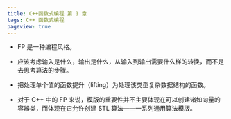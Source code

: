 ```yaml
---
title: C++函数式编程 第 1 章
tags: C++ 函数式编程
pageview: true
---
```



- FP 是一种编程风格。

- 应该考虑输入是什么，输出是什么，从输入到输出需要什么样的转换，而不是去思考算法的步骤。

- 把处理单个值的函数提升（lifting）为处理该类型复杂数据结构的函数。

- 对于 C++ 中的 FP 来说，模版的重要性并不主要体现在可以创建诸如向量的容器类，而体现在它允许创建 STL 算法——一系列通用算法模版。
